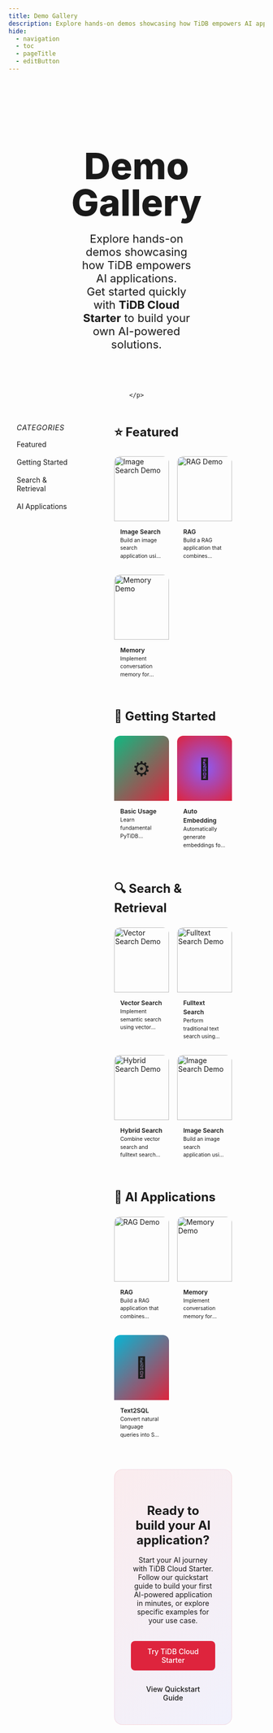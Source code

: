 ```yaml
---
title: Demo Gallery
description: Explore hands-on demos showcasing how TiDB empowers AI applications. Get started quickly with TiDB Cloud Starter to build your own AI-powered solutions.
hide:
  - navigation
  - toc
  - pageTitle
  - editButton 
---
```


<style>

/* CSS Variables */
:root {
  --brand-color: #de243d;
  --brand-hover: #b71e34;
  --border-radius-sm: 0.5rem;
  --border-radius-md: 0.75rem;
  --border-radius-lg: 1rem;
  --spacing-sm: 1rem;
  --spacing-md: 2rem;
  --spacing-lg: 3rem;
  --transition-fast: 0.2s;
  --transition-normal: 0.3s;
  --dark-overlay: rgba(255, 255, 255, 0.08);
  --dark-border: rgba(255, 255, 255, 0.1);
  --dark-bg-subtle: rgba(255, 255, 255, 0.05);
}

/* Smooth scrolling for the entire page */
html {
  scroll-behavior: smooth;
}

/* Gallery Container */
.gallery-container {
  max-width: 1280px;
  margin: 0 auto;
  padding: var(--spacing-md) var(--spacing-sm);
}

/* Header */
.gallery-header {
  text-align: center;
  margin-bottom: var(--spacing-lg);
}

.gallery-title {
  font-size: 72px !important;
  font-weight: 800 !important;
  margin-bottom: 8px !important;
  line-height: 1 !important;
  color: var(--md-default-fg-color) !important;
}

.gallery-description {
  font-size: 22px !important;
  color: var(--md-default-fg-color--light) !important;
  padding: 0 120px;
  margin-bottom: 5rem !important;
}

/* Gallery CTA link styles */
.gallery-cta-link {
    position: relative;
    text-decoration: none;
    transition: all 0.3s ease-in-out;
}

.gallery-cta-link:hover {
    border-bottom: 3px solid var(--brand-color);
}


/* Layout */
.gallery-layout {
  display: flex;
  gap: var(--spacing-sm) !important;
}

/* Sidebar */
.gallery-sidebar {
  width: 8rem;
  flex-shrink: 0;
}

.sidebar-nav {
  position: sticky;
  top: 140px;
}

.sidebar-title {
  font-size: 14px !important;
  font-weight: 400 !important;
  color: var(--md-default-fg-color--light) !important;
  text-transform: uppercase;
  letter-spacing: 0.05em;
  margin: 0 0 0.5rem 0 !important;
}

.sidebar-links {
  display: flex;
  flex-direction: column;
  gap: 2px;
  margin-left: -12px;
}

.sidebar-link {
  display: block;
  padding: 8px 12px;
  border-radius: var(--border-radius-sm);
  font-size: 14px;
  font-weight: 400 !important;
  color: var(--md-default-fg-color--light) !important;
  text-decoration: none !important;
  transition: all var(--transition-fast) ease;
  text-align: left;
  cursor: pointer;
}

.sidebar-link:hover {
  background-color: var(--md-default-fg-color--lightest) !important;
  color: var(--md-default-fg-color) !important;
  font-weight: 500 !important;
  transform: translateX(2px);
}

.sidebar-link:focus-visible {
  outline: 2px solid var(--brand-color);
  outline-offset: 2px;
}

/* Content */
.gallery-content {
  flex: 1;
  padding: 0 var(--spacing-lg);
}

.gallery-section {
  margin-bottom: var(--spacing-lg);
  scroll-margin-top: 120px;
}

.section-title {
  font-size: 24px !important;
  font-weight: 700 !important;
  color: var(--md-default-fg-color) !important;
  margin: 0 0 1.5rem 0 !important;
}

.cards-grid {
  display: grid;
  grid-template-columns: repeat(3, 1fr);
  gap: var(--spacing-sm) !important;
}

/* Cards */
.gallery-card {
  display: block;
  background: var(--md-default-bg-color);
  border: 1px solid var(--md-default-fg-color--lightest);
  border-radius: var(--border-radius-md);
  overflow: hidden;
  transition: all var(--transition-normal) ease;
  text-decoration: none !important;
  color: inherit;
}

.gallery-card:hover {
  transform: translateY(-2px);
  box-shadow: var(--md-shadow-z2);
  text-decoration: none !important;
  outline: 2px solid var(--brand-color);
  outline-offset: 2px;
}


.gallery-card:hover .card-title {
  color: var(--brand-color) !important;
}

.card-image {
  height: 8rem;
  position: relative;
  overflow: hidden;
  background-color: var(--md-default-fg-color--lightest);
  border-bottom: 1px solid var(--md-default-fg-color--lightest);
}

.card-image img {
  width: 100%;
  height: 100%;
  object-fit: cover;
}

.card-gradient {
  display: flex;
  align-items: center;
  justify-content: center;
  font-size: 2.5rem;
}

.card-badge {
  position: absolute;
  top: 0.5rem;
  left: 0.5rem;
  background: rgba(0, 0, 0, 0.7);
  color: white;
  padding: 0.2rem 0.4rem;
  border-radius: 0.2rem;
  font-size: 0.5rem !important;
  font-weight: 500 !important;
}

.card-content {
  padding: 12px;
}

.card-title {
  font-size: 0.75rem !important;
  font-weight: 600 !important;
  line-height: 1.5 !important;
  margin: 0 !important;
  color: var(--md-default-fg-color) !important;
}

.card-description {
  color: var(--md-default-fg-color--light) !important;
  font-size: 0.65rem !important;
  line-height: 1.5;
  display: -webkit-box;
  margin: 0;
  -webkit-line-clamp: 3;
  -webkit-box-orient: vertical;
  overflow: hidden;
}

/* CTA */
.gallery-cta {
  background: linear-gradient(135deg, rgba(222, 36, 61, 0.08) 0%, rgba(99, 102, 241, 0.08) 100%);
  border: 1px solid rgba(222, 36, 61, 0.1);
  border-radius: var(--border-radius-lg);
  padding: var(--spacing-md);
  text-align: center;
  margin-top: var(--spacing-lg);
}

.cta-title {
  font-size: 1.5rem;
  font-weight: 700;
  color: var(--md-default-fg-color);
  margin-bottom: var(--spacing-sm);
}

.cta-description {
  color: var(--md-default-fg-color--light);
  margin: 0 auto var(--spacing-md);
  max-width: 42rem;
}

.cta-buttons {
  display: flex;
  justify-content: center;
  gap: var(--spacing-sm);
  flex-wrap: wrap;
}

/* Button shared styles */
.btn-primary,
.btn-secondary {
  padding: 0.75rem 1.5rem;
  border-radius: var(--border-radius-sm);
  font-weight: 500;
  text-decoration: none !important;
  transition: all var(--transition-fast);
}

.btn-primary {
  background-color: var(--brand-color);
  color: white !important;
}

.btn-primary:hover {
  background-color: var(--brand-hover);
  color: white !important;
}

.btn-secondary {
  border: 1px solid var(--md-default-fg-color--lighter);
  background-color: var(--md-default-bg-color);
  color: var(--md-default-fg-color) !important;
}

.btn-secondary:hover {
  background-color: var(--md-default-fg-color--lightest);
  color: var(--md-default-fg-color) !important;
}

/* Dark mode styles */
[data-md-color-scheme="tidb-dark"] .sidebar-link:hover {
  background-color: var(--dark-overlay) !important;
}

[data-md-color-scheme="tidb-dark"] .gallery-card {
  border-color: var(--dark-border);
}

[data-md-color-scheme="tidb-dark"] .card-image {
  background-color: var(--dark-bg-subtle);
  border-bottom-color: var(--dark-border);
}

[data-md-color-scheme="tidb-dark"] .gallery-cta {
  background: linear-gradient(135deg, rgba(222, 36, 61, 0.12) 0%, rgba(99, 102, 241, 0.12) 100%);
  border-color: rgba(222, 36, 61, 0.2);
}

[data-md-color-scheme="tidb-dark"] .btn-secondary:hover {
  background-color: rgba(255, 255, 255, 0.1);
}

/* Responsive adjustments */
@media (max-width: 768px) {
  .gallery-layout { flex-direction: column; }
  .gallery-sidebar { width: 100%; }
  .sidebar-nav { position: static; }
  .sidebar-links { flex-direction: row; gap: 0.5rem; flex-wrap: wrap; }
  .sidebar-link { padding: 12px 16px !important; min-height: 44px; display: flex; align-items: center; }
  .gallery-content { padding: 0; }
  .gallery-description { padding: 0 20px; }
  .cards-grid { grid-template-columns: 1fr; }
  .gallery-title { font-size: 48px !important; }
}

@media (max-width: 1024px) and (min-width: 769px) {
  .cards-grid { grid-template-columns: repeat(2, 1fr); }
}

</style>



<div class="gallery-container">
  <div class="gallery-header">
    <h1 class="gallery-title">Demo Gallery</h1>
    <p class="gallery-description">
      Explore hands-on demos showcasing how TiDB empowers AI applications.<br>
Get started quickly with <a href='https://tidbcloud.com/?utm_source=github&utm_medium=referral&utm_campaign=demo_gallery' target='_blank' rel='noopener noreferrer' class='gallery-cta-link'><b>TiDB Cloud Starter</b></a> to build your own AI-powered solutions.

    </p>
  </div>

  <div class="gallery-layout">
    <div class="gallery-sidebar">
      <div class="sidebar-nav">
        <h6 class="sidebar-title">Categories</h6>
                          <nav class="sidebar-links">
            <a href="#featured" class="sidebar-link">Featured</a>
            <a href="#getting-started" class="sidebar-link">Getting Started</a>
            <a href="#search" class="sidebar-link">Search & Retrieval</a>
            <a href="#ai-apps" class="sidebar-link">AI Applications</a>
        </nav>
      </div>
    </div>
              <div class="gallery-content">
        <section id="featured" class="gallery-section">
        <h2 class="section-title">⭐ Featured</h2>
        <div class="cards-grid">
          <a href="image-search-with-pytidb/" class="gallery-card">
            <div class="card-image">
              <img src="https://github.com/user-attachments/assets/7ba9733a-4d1f-4094-8edb-58731ebd08e9" alt="Image Search Demo">
            </div>
            <div class="card-content">
              <h3 class="card-title">Image Search</h3>
              <p class="card-description">
                Build an image search application using multimodal embeddings for both text-to-image and image-to-image search.
              </p>
            </div>
          </a>
          <a href="rag-with-pytidb/" class="gallery-card">
            <div class="card-image">
              <img src="https://github.com/user-attachments/assets/dfd85672-65ce-4a46-8dd2-9f77d826363e" alt="RAG Demo">
            </div>
            <div class="card-content">
              <h3 class="card-title">RAG</h3>
              <p class="card-description">
                Build a RAG application that combines document retrieval with language generation.
              </p>
            </div>
          </a>
          <a href="memory-with-pytidb/" class="gallery-card">
            <div class="card-image">
              <img src="https://github.com/user-attachments/assets/74dee96b-ea20-49dc-ad27-679faa5bf9b8" alt="Memory Demo">
            </div>
            <div class="card-content">
              <h3 class="card-title">Memory</h3>
              <p class="card-description">
                Implement conversation memory for chatbots and conversational AI applications.
              </p>
            </div>
          </a>
        </div>
      </section>
        <section id="getting-started" class="gallery-section">
        <h2 class="section-title">🚀 Getting Started</h2>
        <div class="cards-grid">
          <a href="basic-with-pytidb/" class="gallery-card">
            <div class="card-image card-gradient" style="background: linear-gradient(135deg, #10b981, var(--brand-color));">
              <div>⚙️</div>
            </div>
            <div class="card-content">
              <h3 class="card-title">Basic Usage</h3>
              <p class="card-description">
                Learn fundamental PyTiDB operations including database connection, table creation, and data manipulation.
              </p>
            </div>
          </a>
          <a href="auto-embedding-with-pytidb/" class="gallery-card">
            <div class="card-image card-gradient" style="background: radial-gradient(circle at center, #8b5cf6 0%, var(--brand-color) 100%);">
              <div>🤖</div>
            </div>
            <div class="card-content">
              <h3 class="card-title">Auto Embedding</h3>
              <p class="card-description">
                Automatically generate embeddings for your text data using built-in embedding models.
              </p>
            </div>
          </a>
        </div>
      </section>
        <section id="search" class="gallery-section">
        <h2 class="section-title">🔍 Search & Retrieval</h2>
        <div class="cards-grid">
          <a href="vector-search-with-pytidb/" class="gallery-card">
            <div class="card-image">
              <img src="https://github.com/user-attachments/assets/6d7783a5-ce9c-4dcc-8b95-49d5f0ca735a" alt="Vector Search Demo">
            </div>
            <div class="card-content">
              <h3 class="card-title">Vector Search</h3>
              <p class="card-description">
                Implement semantic search using vector embeddings to find similar content.
              </p>
            </div>
          </a>
          <a href="fulltext-search-with-pytidb/" class="gallery-card">
            <div class="card-image">
              <img src="https://github.com/user-attachments/assets/c81ddad4-f996-4b1f-85c0-5cbb55bc2a3a" alt="Fulltext Search Demo">
            </div>
            <div class="card-content">
              <h3 class="card-title">Fulltext Search</h3>
              <p class="card-description">
                Perform traditional text search using MySQL fulltext search capabilities.
              </p>
            </div>
          </a>
          <a href="hybrid-search-with-pytidb/" class="gallery-card">
            <div class="card-image">
              <img src="https://github.com/user-attachments/assets/6e1c639d-2160-44c8-86b4-958913b9eca5" alt="Hybrid Search Demo">
            </div>
            <div class="card-content">
              <h3 class="card-title">Hybrid Search</h3>
              <p class="card-description">
                Combine vector search and fulltext search for more comprehensive results.
              </p>
            </div>
          </a>
          <a href="image-search-with-pytidb/" class="gallery-card">
            <div class="card-image">
              <img src="https://github.com/user-attachments/assets/7ba9733a-4d1f-4094-8edb-58731ebd08e9" alt="Image Search Demo">
            </div>
            <div class="card-content">
              <h3 class="card-title">Image Search</h3>
              <p class="card-description">
                Build an image search application using multimodal embeddings for both text-to-image and image-to-image search.
              </p>
            </div>
          </a>
        </div>
      </section>
        <section id="ai-apps" class="gallery-section">
        <h2 class="section-title">🤖 AI Applications</h2>
        <div class="cards-grid">
          <a href="rag-with-pytidb/" class="gallery-card">
            <div class="card-image">
              <img src="https://github.com/user-attachments/assets/dfd85672-65ce-4a46-8dd2-9f77d826363e" alt="RAG Demo">
            </div>
            <div class="card-content">
              <h3 class="card-title">RAG</h3>
              <p class="card-description">
                Build a RAG application that combines document retrieval with language generation.
              </p>
            </div>
          </a>
          <a href="memory-with-pytidb/" class="gallery-card">
            <div class="card-image">
              <img src="https://github.com/user-attachments/assets/74dee96b-ea20-49dc-ad27-679faa5bf9b8" alt="Memory Demo">
            </div>
            <div class="card-content">
              <h3 class="card-title">Memory</h3>
              <p class="card-description">
                Implement conversation memory for chatbots and conversational AI applications.
              </p>
            </div>
          </a>
          <a href="text2sql-with-pytidb/" class="gallery-card">
            <div class="card-image card-gradient" style="background: linear-gradient(135deg, #06b6d4, var(--brand-color));">
              <div>💬</div>
            </div>
            <div class="card-content">
              <h3 class="card-title">Text2SQL</h3>
              <p class="card-description">
                Convert natural language queries into SQL statements using AI models.
              </p>
            </div>
          </a>
        </div>
      </section>
      <div class="gallery-cta">
        <h3 class="cta-title">Ready to build your AI application?</h3>
        <p class="cta-description">
          Start your AI journey with TiDB Cloud Starter. Follow our quickstart guide to build your first AI-powered application in minutes, or explore specific examples for your use case.
        </p>
        <div class="cta-buttons">
          <a href="https://tidbcloud.com/?utm_source=github&utm_medium=referral&utm_campaign=pytidb_readme" target="_blank" rel="noopener noreferrer" class="btn-primary">Try TiDB Cloud Starter</a>
          <a href="/ai/quickstart/" class="btn-secondary">View Quickstart Guide</a>
        </div>
      </div>
    </div>
  </div>
</div> 